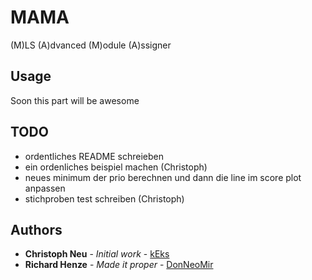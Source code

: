 # MAMA
(M)LS (A)dvanced (M)odule (A)ssigner

## Usage
Soon this part will be awesome

## TODO
* ordentliches README schreieben
* ein ordenliches beispiel machen (Christoph)
* neues minimum der prio berechnen und dann die line im score plot anpassen 
* stichproben test schreiben (Christoph)

## Authors

* **Christoph Neu** - *Initial work* - [kEks](https://github.com/keksundso)
* **Richard Henze** - *Made it proper* - [DonNeoMir](https://github.com/DonNeoMir)